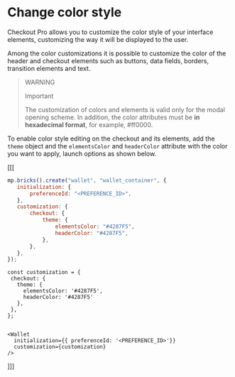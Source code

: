 # Change color style

Checkout Pro allows you to customize the color style of your interface elements, customizing the way it will be displayed to the user.

Among the color customizations it is possible to customize the color of the header and checkout elements such as buttons, data fields, borders, transition elements and text.

> WARNING
>
> Important
>
> The customization of colors and elements is valid only for the modal opening scheme. In addition, the color attributes must be **in hexadecimal format**, for example, #ff0000.

To enable color style editing on the checkout and its elements, add the `theme` object and the `elementsColor` and `headerColor` attribute with the color you want to apply, launch options as shown below.

[[[
```Javascript
mp.bricks().create("wallet", "wallet_container", {
   initialization: {
       preferenceId: "<PREFERENCE_ID>",
   },
   customization: {
       checkout: {
           theme: {
               elementsColor: "#4287F5",
               headerColor: "#4287F5",
           },
       },
   },
});
```
```react-jsx
const customization = {
 checkout: {
   theme: {
     elementsColor: '#4287F5',
     headerColor: '#4287F5'
   },
 },
};


<Wallet
  initialization={{ preferenceId: '<PREFERENCE_ID>'}}
  customization={customization}
/>
```
]]]